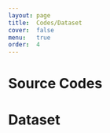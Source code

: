 ```yaml
---
layout: page
title:  Codes/Dataset
cover:  false
menu:   true
order:  4
---
```


# Source Codes


# Dataset  
